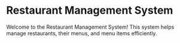 # Restaurant Management System

Welcome to the Restaurant Management System! This system helps manage restaurants, their menus, and menu items efficiently.
